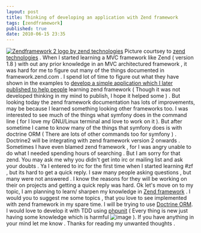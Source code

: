 ```yaml
---
layout: post
title: Thinking of developing an application with Zend framework
tags: [zendframework]
published: true
date: 2010-06-15 23:35
---
```

[![Zendframework 2 logo by zend technologies](http://farm5.static.flickr.com/4031/4703475643_c68bbc34ce.jpg)](http://www.flickr.com/photos/harikt/4703475643/)  Picture courtsey to [zend technologies](http://www.facebook.com/pages/Zend-Technologies/190917412139) . When I started learning a MVC framework like Zend ( version 1.8 ) with out any prior knowledge in an MVC architectured framework , it was hard for me to figure out many of the things documented in framework.zend.com . I spend lot of time to figure out what they have shown in the examples to [develop a simple application which I later published to help people](http://harikt.com/content/simple-blog-using-zend-framework-19) learning zend framework ( Though it was not developed thinking in my mind to publish, I hope it helped some ) . But looking today the zend framework documentation has lots of improvements, may be because I learned something looking other frameworks too. I was interested to see much of the things what symfony does in the command line ( for I love my GNU/Linux terminal and love to work on it ). But after sometime I came to know many of the things that symfony does is with doctrine ORM ( There are lots of other commands too for symfony ) . Doctrine2 will be integrating with zend framework version 2 onwards .  Sometimes I have even blamed zend framework , for I was angry unable to do what I needed spending hours of searching . But I am sorry for that zend. You may ask me why you didn't get into irc or mailing list and ask your doubts . Ya I entered to irc for the first time when I started learning \#zf , but its hard to get a quick reply. I saw many people asking questions , but many were not answered . I know the reasons for they will be working on their on projects and getting a quick reply was hard.  Ok let's move on to my topic, I am planning to learn/ sharpen my knowledge in [Zend framework](http://framework.zend.com/) . I would you to suggest me some topics , that you love to see implemented with zend framework in my spare time. I will be trying to use [Doctrine ORM](http://www.doctrine-project.org/). I would love to develop it with TDD using [phpunit](http://www.phpunit.de) ( Every thing is new just having some knowledge which is harmful ![image](http://harikt.com/sites/all/libraries/fckeditor/editor/images/smiley/msn/regular_smile.gif) ). If you have anything in your mind let me know .  Thanks for reading my unwanted thoughts .   

